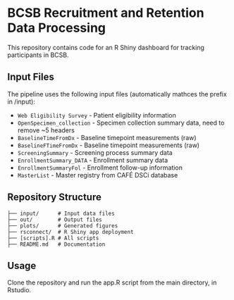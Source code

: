# BCSB Recruitment and Retention Data Processing

This repository contains code for an R Shiny dashboard for tracking participants in BCSB.

## Input Files

The pipeline uses the following input files (automatically mathces the prefix in /input):

- `Web Eligibility Survey` - Patient eligibility information
- `OpenSpecimen_collection` - Specimen collection summary data, need to remove ~5 headers
- `BaselineTimeFromDx` - Baseline timepoint measurements (raw)
- `BaselineFTimeFromDx` - Baseline timepoint measurements (raw)
- `ScreeningSummary` - Screening process summary data
- `EnrollmentSummary_DATA` - Enrollment summary data
- `EnrollmentSummaryFol` - Enrollment follow-up information
- `MasterList` - Master registry from CAFÉ DSCi database

## Repository Structure
```
├── input/      # Input data files
├── out/        # Output files
├── plots/      # Generated figures
├── rsconnect/  # R Shiny app deployment
├── [scripts].R # All scripts
├── README.md   # Documentation
```
## Usage

Clone the repository and run the app.R script from the main directory, in Rstudio.
